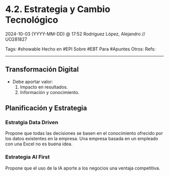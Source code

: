 # 4.2. Estrategia y Cambio Tecnológico
2024-10-03 (YYYY-MM-DD) @ 17:52
Rodríguez López, Alejandro // UO281827

Tags:
	#showable
	Hecho en #EPI
	Sobre #EBT
	Para #Apuntes
	Otros:
	Refs:
 
<hr>

## Transformación Digital

- Debe aportar valor:
	1. Impacto en resultados.
	2. Información y conocimiento.

## Planificación y Estrategia

### Estratgia Data Driven

Propone que todas las decisiones se basen en el conocimiento ofrecido por los datos existentes en la empresa.
Una empresa basada en un empleado con una Excel no es buena idea.

### Estrategia AI First

Propone que el uso de la IA aporte a los negocios una ventaja competitiva.
